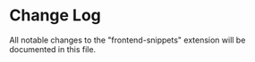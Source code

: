# Change Log

All notable changes to the "frontend-snippets" extension will be documented in this file.
